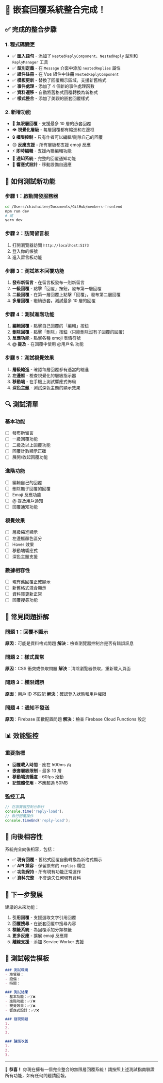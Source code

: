 # 🎉 嵌套回覆系統整合完成！

## ✅ 完成的整合步驟

### 1. 程式碼變更
- ✅ **匯入語句** - 添加了 `NestedReplyComponent`、`NestedReply` 型別和 `ReplyManager` 工具
- ✅ **型別定義** - 在 `Message` 介面中添加 `nestedReplies` 屬性
- ✅ **組件註冊** - 在 Vue 組件中註冊 `NestedReplyComponent`
- ✅ **模板更新** - 替換了回覆顯示區域，支援新舊格式
- ✅ **事件處理** - 添加了 4 個新的事件處理函數
- ✅ **資料遷移** - 自動將舊格式回覆轉換為新格式
- ✅ **樣式整合** - 添加了美觀的嵌套回覆樣式

### 2. 新增功能
- 🔄 **無限層回覆** - 支援最多 10 層的嵌套回覆
- 👁️ **視覺化層級** - 每層回覆都有縮進和左邊框
- 🔒 **權限控制** - 只有作者可以編輯/刪除自己的回覆
- 😊 **反應支援** - 所有層級都支援 emoji 反應
- ⚡ **即時編輯** - 支援內聯編輯功能
- 🔔 **通知系統** - 完整的回覆通知功能
- 📱 **響應式設計** - 移動設備自適應

## 🚀 如何測試新功能

### 步驟 1：啟動開發服務器
```bash
cd /Users/chiuhuilee/Documents/GitHub/members-frontend
npm run dev
# 或
yarn dev
```

### 步驟 2：訪問留言板
1. 打開瀏覽器訪問 `http://localhost:5173`
2. 登入你的帳號
3. 進入留言板功能

### 步驟 3：測試基本回覆功能
1. **發布新留言** - 在留言板發布一則新留言
2. **一級回覆** - 點擊「回覆」按鈕，發布第一層回覆
3. **二級回覆** - 在第一層回覆上點擊「回覆」，發布第二層回覆
4. **多層回覆** - 繼續嵌套，測試最多 10 層的回覆

### 步驟 4：測試進階功能
1. **編輯回覆** - 點擊自己回覆的「編輯」按鈕
2. **刪除回覆** - 點擊「刪除」按鈕（只能刪除沒有子回覆的回覆）
3. **反應功能** - 點擊各種 emoji 表情符號
4. **@ 提及** - 在回覆中使用 @用戶名 功能

### 步驟 5：測試視覺效果
1. **層級縮進** - 確認每層回覆都有適當的縮進
2. **左邊框** - 檢查視覺化的層級指示器
3. **移動端** - 在手機上測試響應式佈局
4. **深色主題** - 測試深色主題的顯示效果

## 🔍 測試清單

### 基本功能
- [ ] 發布新留言
- [ ] 一級回覆功能
- [ ] 二級及以上回覆功能
- [ ] 回覆計數顯示正確
- [ ] 展開/收起回覆功能

### 進階功能
- [ ] 編輯自己的回覆
- [ ] 刪除無子回覆的回覆
- [ ] Emoji 反應功能
- [ ] @ 提及用戶通知
- [ ] 回覆通知功能

### 視覺效果
- [ ] 層級縮進顯示
- [ ] 左邊框顏色區分
- [ ] Hover 效果
- [ ] 移動端響應式
- [ ] 深色主題支援

### 數據相容性
- [ ] 現有舊回覆正確顯示
- [ ] 新舊格式混合顯示
- [ ] 資料庫更新正常
- [ ] 回覆搜尋功能

## 🐛 常見問題排解

### 問題 1：回覆不顯示
**原因**：可能是資料格式問題
**解決**：檢查瀏覽器控制台是否有錯誤訊息

### 問題 2：樣式異常
**原因**：CSS 衝突或快取問題
**解決**：清除瀏覽器快取，重新載入頁面

### 問題 3：權限錯誤
**原因**：用戶 ID 不匹配
**解決**：確認登入狀態和用戶權限

### 問題 4：通知不發送
**原因**：Firebase 函數配置問題
**解決**：檢查 Firebase Cloud Functions 設定

## 📊 效能監控

### 重要指標
- **回覆載入時間** - 應在 500ms 內
- **嵌套層級限制** - 最多 10 層
- **移動端流暢度** - 60fps 滾動
- **記憶體使用** - 不應超過 50MB

### 監控工具
```javascript
// 在瀏覽器控制台執行
console.time('reply-load');
// 執行回覆操作
console.timeEnd('reply-load');
```

## 🔄 向後相容性

系統完全向後相容，包括：
- ✅ **現有回覆** - 舊格式回覆自動轉換為新格式顯示
- ✅ **API 兼容** - 保留原有的 `replies` 欄位
- ✅ **功能保持** - 所有現有功能正常運作
- ✅ **資料完整** - 不會遺失任何現有資料

## 🚀 下一步發展

建議的未來功能：
1. **引用回覆** - 支援選取文字引用回覆
2. **回覆搜尋** - 在嵌套回覆中搜尋內容
3. **標籤系統** - 為回覆添加分類標籤
4. **更多反應** - 擴展 emoji 反應庫
5. **離線支援** - 添加 Service Worker 支援

## 🎯 測試報告模板

```markdown
### 測試環境
- 瀏覽器：
- 設備：
- 時間：

### 測試結果
- 基本功能：✅/❌
- 進階功能：✅/❌
- 視覺效果：✅/❌
- 響應式設計：✅/❌

### 發現問題
1. 
2. 
3. 

### 建議改善
1. 
2. 
3. 
```

---

🎉 **恭喜！** 你現在擁有一個完全整合的無限層回覆系統！請按照上述測試指南驗證所有功能，如有任何問題請回報。 